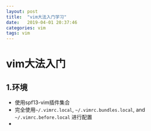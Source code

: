 ```yaml
---
layout: post
title:  "vim大法入门学习"
date:   2019-04-01 20:37:46
categories: vim
tags: vim 
---
```

# vim大法入门
## 1.环境
* 使用spf13-vim插件集合
* 完全使用`~/.vimrc.local`, `~/.vimrc.bundles.local`, and `~/.vimrc.before.local` 进行配置
* 